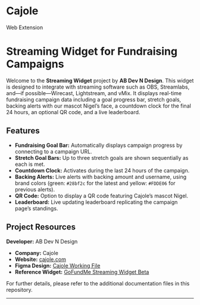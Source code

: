 # Cajole
Web Extension 

<!-- File: README.md -->
# Streaming Widget for Fundraising Campaigns

Welcome to the **Streaming Widget** project by **AB Dev N Design**. This widget is designed to integrate with streaming software such as OBS, Streamlabs, and—if possible—Wirecast, Lightstream, and vMix. It displays real-time fundraising campaign data including a goal progress bar, stretch goals, backing alerts with our mascot Nigel’s face, a countdown clock for the final 24 hours, an optional QR code, and a live leaderboard.

## Features

- **Fundraising Goal Bar:** Automatically displays campaign progress by connecting to a campaign URL.
- **Stretch Goal Bars:** Up to three stretch goals are shown sequentially as each is met.
- **Countdown Clock:** Activates during the last 24 hours of the campaign.
- **Backing Alerts:** Live alerts with backing amount and username, using brand colors (green: `#28bf2c` for the latest and yellow: `#FDDE06` for previous alerts).
- **QR Code:** Option to display a QR code featuring Cajole’s mascot Nigel.
- **Leaderboard:** Live updating leaderboard replicating the campaign page’s standings.

## Project Resources
  **Developer:** AB Dev N Design  
- **Company:** Cajole  
- **Website:** [cajole.com](https://cajole.com)
- **Figma Design:** [Cajole Working File](https://www.figma.com/design/ALCuCQWHKd84Ju3gP77ihc/Cajole---Working-File?node-id=71-1506&p=f&t=3GCXCQp9bpdlDX2H-0)
- **Reference Widget:** [GoFundMe Streaming Widget Beta](https://support.gofundme.com/hc/en-us/articles/30297868605595-Amplify-your-GoFundMe-on-your-next-stream-GoFundMe-Streaming-Widgets-Beta)

For further details, please refer to the additional documentation files in this repository.

---

